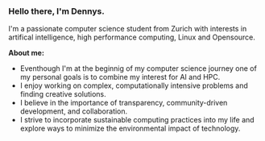 ### Hello there, I'm Dennys.
 
I'm a passionate computer science student from Zurich with interests in artifical intelligence, high performance computing, Linux and Opensource. 

**About me:**

- Eventhough I'm at the beginnig of my computer science journey one of my personal goals is to combine my interest for AI and HPC.
- I enjoy working on complex, computationally intensive problems and finding creative solutions.
- I believe in the importance of transparency, community-driven development, and collaboration.
- I strive to incorporate sustainable computing practices into my life and explore ways to minimize the environmental impact of technology.



